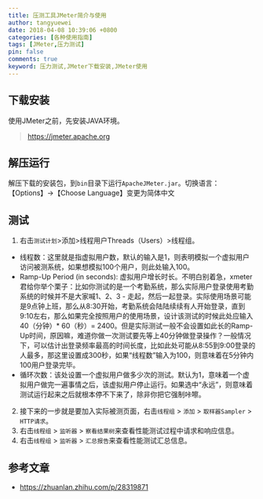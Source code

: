 ```yaml
---
title: 压测工具JMeter简介与使用
author: tangyuewei
date: 2018-04-08 10:39:06 +0800
categories: [各种使用指南]
tags: [JMeter,压力测试]
pin: false
comments: true
keyword: 压力测试,JMeter下载安装,JMeter使用
---
```


## 下载安装
使用JMeter之前，先安装JAVA环境。
>https://jmeter.apache.org

## 解压运行
解压下载的安装包，到`bin`目录下运行`ApacheJMeter.jar`。切换语言：【Options】->【Choose Language】变更为简体中文

## 测试
1. 右击`测试计划`>添加>线程用户Threads（Users）>线程组。

- 线程数：这里就是指虚拟用户数，默认的输入是1，则表明模拟一个虚拟用户访问被测系统，如果想模拟100个用户，则此处输入100。
- Ramp-Up Period (in seconds): 虚拟用户增长时长。不明白别着急，xmeter君给你举个栗子：比如你测试的是一个考勤系统，那么实际用户登录使用考勤系统的时候并不是大家喊1、2、3 - 走起，然后一起登录。实际使用场景可能是9点钟上班，那么从8:30开始，考勤系统会陆陆续续有人开始登录，直到9:10左右，那么如果完全按照用户的使用场景，设计该测试的时候此处应输入40（分钟）* 60（秒）= 2400。但是实际测试一般不会设置如此长的Ramp-Up时间，原因嘛，难道你做一次测试要先等上40分钟做登录操作？一般情况下，可以估计出登录频率最高的时间长度，比如此处可能从8:55到9:00登录的人最多，那这里设置成300秒，如果“线程数”输入为100，则意味着在5分钟内100用户登录完毕。
- 循环次数：该处设置一个虚拟用户做多少次的测试。默认为1，意味着一个虚拟用户做完一遍事情之后，该虚拟用户停止运行。如果选中“永远”，则意味着测试运行起来之后就根本停不下来了，除非你把它强制咔嚓。


2. 接下来的一步就是要加入实际被测页面，右击`线程组` > `添加` > `取样器Sampler` > `HTTP请求`。
3. 右击`线程组` > `监听器` > `察看结果树`来查看性能测试过程中请求和响应信息。
4. 右击`线程组` > `监听器` > `汇总报告`来查看性能测试汇总信息。

## 参考文章
- https://zhuanlan.zhihu.com/p/28319871
